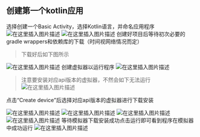 ﻿## 创建第一个kotlin应用
选择创建一个Basic Activity，选择Kotlin语言，并命名应用程序
![在这里插入图片描述](https://img-blog.csdnimg.cn/7fe6cb05ed3247d7bdac2fdd445e9a78.png#pic_center)
![在这里插入图片描述](https://img-blog.csdnimg.cn/9b8e6e31e9844c6cb00ffb588303399c.png#pic_center)
创建好项目后等待初次必要的gradle wrappers和依赖库的下载（时间视网络情况而定）

> 下载好后如下图所示

![在这里插入图片描述](https://img-blog.csdnimg.cn/adf1a648d7bb49a2a0cdac752baadad6.png#pic_center)
创建虚拟器以运行程序
![在这里插入图片描述](https://img-blog.csdnimg.cn/1adff2306ffc4f04993c7e7f6f8e7f11.png#pic_center)

> 注意要安装对应api版本的虚拟器，不然会如下无法运行
![在这里插入图片描述](https://img-blog.csdnimg.cn/c77afbd35cae4bedb92d40199a505e12.png#pic_center)

点击“Create device”后选择对应api版本的虚拟器进行下载安装

![在这里插入图片描述](https://img-blog.csdnimg.cn/825949579eda430cb24f75fac1a7055b.png#pic_center)
![在这里插入图片描述](https://img-blog.csdnimg.cn/194668ed280642e59cb15c6ab3d9b748.png#pic_center)
![在这里插入图片描述](https://img-blog.csdnimg.cn/5fba91c95b504bee91c03d3d9a7de9c7.png#pic_center)
![在这里插入图片描述](https://img-blog.csdnimg.cn/4cb1bad9f9254a8392877a564c5bbdca.png#pic_center)
等待模拟器下载安装成功点击运行即可看到程序在模拟器中成功运行
![在这里插入图片描述](https://img-blog.csdnimg.cn/25b1b4332f814dafaecd603c35f06744.png#pic_center)


